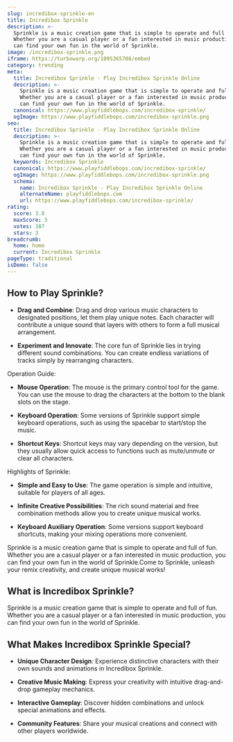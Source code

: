 ```yaml
---
slug: incredibox-sprinkle-en
title: Incredibox Sprinkle
description: >-
  Sprinkle is a music creation game that is simple to operate and full of fun.
  Whether you are a casual player or a fan interested in music production, you
  can find your own fun in the world of Sprinkle.
image: /incredibox-sprinkle.png
iframe: https://turbowarp.org/1095365708/embed
category: trending
meta:
  title: Incredibox Sprinkle - Play Incredibox Sprinkle Online
  description: >-
    Sprinkle is a music creation game that is simple to operate and full of fun.
    Whether you are a casual player or a fan interested in music production, you
    can find your own fun in the world of Sprinkle.
  canonical: https://www.playfiddlebops.com/incredibox-sprinkle/
  ogImage: https://www.playfiddlebops.com/incredibox-sprinkle.png
seo:
  title: Incredibox Sprinkle - Play Incredibox Sprinkle Online
  description: >-
    Sprinkle is a music creation game that is simple to operate and full of fun.
    Whether you are a casual player or a fan interested in music production, you
    can find your own fun in the world of Sprinkle.
  keywords: Incredibox Sprinkle
  canonical: https://www.playfiddlebops.com/incredibox-sprinkle/
  ogImage: https://www.playfiddlebops.com/incredibox-sprinkle.png
  schema:
    name: Incredibox Sprinkle - Play Incredibox Sprinkle Online
    alternateName: playfiddlebops.com
    url: https://www.playfiddlebops.com/incredibox-sprinkle/
rating:
  score: 3.8
  maxScore: 5
  votes: 387
  stars: 3
breadcrumb:
  home: home
  current: Incredibox Sprinkle
pageType: traditional
isDemo: false
---
```


## How to Play Sprinkle?

- **Drag and Combine**: Drag and drop various music characters to designated positions, let them play unique notes. Each character will contribute a unique sound that layers with others to form a full musical arrangement.

- **Experiment and Innovate**: The core fun of Sprinkle lies in trying different sound combinations. You can create endless variations of tracks simply by rearranging characters.

Operation Guide:

- **Mouse Operation**: The mouse is the primary control tool for the game. You can use the mouse to drag the characters at the bottom to the blank slots on the stage.

- **Keyboard Operation**: Some versions of Sprinkle support simple keyboard operations, such as using the spacebar to start/stop the music.

- **Shortcut Keys**: Shortcut keys may vary depending on the version, but they usually allow quick access to functions such as mute/unmute or clear all characters.

Highlights of Sprinkle:

- **Simple and Easy to Use**: The game operation is simple and intuitive, suitable for players of all ages.

- **Infinite Creative Possibilities**: The rich sound material and free combination methods allow you to create unique musical works.

- **Keyboard Auxiliary Operation**: Some versions support keyboard shortcuts, making your mixing operations more convenient.

Sprinkle is a music creation game that is simple to operate and full of fun. Whether you are a casual player or a fan interested in music production, you can find your own fun in the world of Sprinkle.Come to Sprinkle, unleash your remix creativity, and create unique musical works!

## What is Incredibox Sprinkle?

Sprinkle is a music creation game that is simple to operate and full of fun. Whether you are a casual player or a fan interested in music production, you can find your own fun in the world of Sprinkle.

## What Makes Incredibox Sprinkle Special?

- **Unique Character Design**: Experience distinctive characters with their own sounds and animations in Incredibox Sprinkle.

- **Creative Music Making**: Express your creativity with intuitive drag-and-drop gameplay mechanics.

- **Interactive Gameplay**: Discover hidden combinations and unlock special animations and effects.

- **Community Features**: Share your musical creations and connect with other players worldwide.
